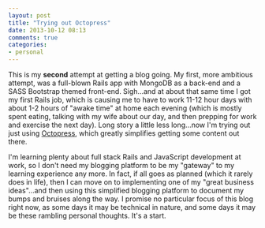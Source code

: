 ```yaml
---
layout: post
title: "Trying out Octopress"
date: 2013-10-12 08:13
comments: true
categories:
- personal
---
```

This is my **second** attempt at getting a blog going.  My first, more ambitious attempt, was a full-blown Rails app with MongoDB as a back-end and a SASS Bootstrap themed front-end.  Sigh...and at about that same time I got my first Rails job, which is causing me to have to work 11-12 hour days with about 1-2 hours of "awake time" at home each evening (which is mostly spent eating, talking with my wife about our day, and then prepping for work and exercise the next day).  Long story a little less long...now I'm trying out just using [Octopress](http://octopress.org), which greatly simplifies getting some content out there.

I'm learning plenty about full stack Rails and JavaScript development at work, so I don't need my blogging platform to be my "gateway" to my learning experience any more.  In fact, if all goes as planned (which it rarely does in life), then I can move on to implementing one of my "great business ideas"...and then using this simplified blogging platform to document my bumps and bruises along the way.  I promise no particular focus of this blog right now, as some days it may be technical in nature, and some days it may be these rambling personal thoughts.  It's a start.